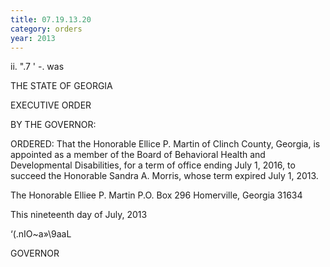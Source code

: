 ```yaml
---
title: 07.19.13.20
category: orders
year: 2013
---
```

 

ii. ".7 ' -.
 was

THE STATE OF GEORGIA

EXECUTIVE ORDER

BY THE GOVERNOR:

ORDERED: That the Honorable Ellice P. Martin of Clinch County, Georgia, is
appointed as a member of the Board of Behavioral Health and
Developmental Disabilities, for a term of office ending July 1,
2016, to succeed the Honorable Sandra A. Morris, whose term
expired July 1, 2013.

The Honorable Elliee P. Martin
P.O. Box 296
Homerville, Georgia 31634

This nineteenth day of July, 2013

‘(\.nIO~a»\9aaL

GOVERNOR

